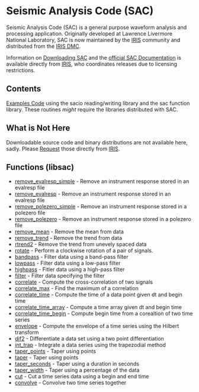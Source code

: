# Seismic Analysis Code (SAC)

Seismic Analysis Code (SAC) is a general purpose waveform analysis and processing application.  Originally developed at Lawrence Livermore National Laboratory, SAC is now maintained by the [IRIS](https://www.iris.edu/hq/) community and distributed from the [IRIS DMC](https://ds.iris.edu/ds/nodes/dmc/).

Information on [Downloading SAC](https://ds.iris.edu/ds/nodes/dmc/forms/sac/) and the [official SAC Documentation](https://ds.iris.edu/files/sac-manual/manual.html) is available directly from [IRIS](https://www.iris.edu/hq/), who coordinates releases due to licensing restrictions.

## Contents
[Examples Code](./examples/) using the sacio reading/writing library and the sac function library.  These routines *might* require the libraries distributed with SAC.


## What is Not Here
Downloadable source code and binary distributions are not available here, sadly.  Please [Request](https://ds.iris.edu/ds/nodes/dmc/forms/sac/) those directly from [IRIS](https://www.iris.edu/hq/).

## Functions (libsac)
  - [remove_evalresp_simple](doc.md#Instrument-Removal-and-Deconvolution) - Remove an instrument response stored in an evalresp file
  - [remove_evalresp](doc.md#Instrument-Removal-and-Deconvolution) - Remove an instrument response stored in an evalresp file
  - [remove_polezero_simple](doc.md#Instrument-Removal-and-Deconvolution) - Remove an instrument response stored in a polezero file
  - [remove_polezero](doc.md#Instrument-Removal-and-Deconvolution) - Remove an instrument response stored in a polezero file
  - [remove_mean](doc.md#Remove-Mean) - Remove the mean from data
  - [remove_trend](doc.md#Remove-Trend) - Remove the trend from data
  - [rtrend2](doc.md#remove-trend---unevenly-sampled-data) - Remove the trend from unevely spaced data
  - [rotate](doc.md#Rotate) - Perform a clockwise rotation of a pair of signals.
  - [bandpass](doc.md#Filtering) - Filter data using a band-pass filter
  - [lowpass](doc.md#Filtering) - Filter data using a low-pass filter
  - [highpass](doc.md#Filtering) - Fitler data using a high-pass filter
  - [filter](doc.md#Filtering) - Filter data specifying the filter 
  - [correlate](doc.md#Cross-Correlation) - Compute the cross-correlation of two signals
  - [correlate_max](doc.md#Cross-Correlation-Extras) - Find the maximum of a correlation
  - [correlate_time](doc.md#Cross-Correlation-Extras) - Compute the time of a data point given dt and begin time
  - [correlate_time_array](doc.md#Cross-Correlation-Extras) - Compute a time array given dt and begin time
  - [correlate_time_begin](doc.md#Cross-Correlation-Extras) - Compute begin time from a corealtion of two time series
  - [envelope](doc.md#Envelope) - Compute the envelope of a time series using the Hilbert transform
  - [dif2](doc.md#Differentiate) - Differentiate a data set using a two point differentiation
  - [int_trap](doc.md#Integrate) - Integrate a data series using the trapezodial method
  - [taper_points](doc.md#Taper) - Taper using points
  - [taper](doc.md#Taper) - Taper using points
  - [taper_seconds](doc.md#Taper) - Taper using a duration in seconds
  - [taper_width](doc.md#Taper) - Taper using a percentage of the data
  - [cut](doc.md#Cut-Data) - Cut a time series data using a begin and end time
  - [convolve](doc.md#Convolution) - Convolve two time series together

